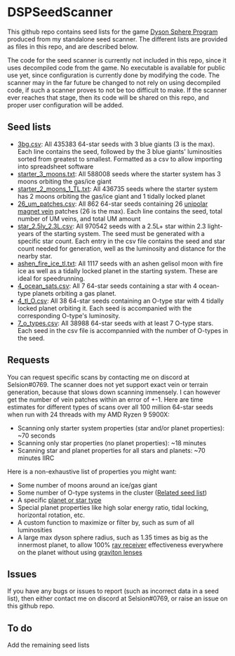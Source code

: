﻿
# DSPSeedScanner
This github repo contains seed lists for the game [Dyson Sphere Program](https://store.steampowered.com/app/1366540/Dyson_Sphere_Program/) produced from my standalone seed scanner. The different lists are provided as files in this repo, and are described below.

The code for the seed scanner is currently not included in this repo, since it uses decompiled code from the game. No executable is available for public use yet, since configuration is currently done by modifying the code. The scanner may in the far future be changed to not rely on using decompiled code, if such a scanner proves to not be too difficult to make. If the scanner ever reaches that stage, then its code will be shared on this repo, and proper user configuration will be added.

## Seed lists
- [3bg.csv](https://github.com/Selsion/DSPSeedScanner/blob/main/seed_lists/3bg.csv): All 435383 64-star seeds with 3 blue giants (3 is the max). Each line contains the seed, followed by the 3 blue giants' luminosities sorted from greatest to smallest. Formatted as a csv to allow importing into spreadsheet software
- [starter_3_moons.txt](https://github.com/Selsion/DSPSeedScanner/blob/main/seed_lists/starter_3_moons.txt): All 588008 seeds where the starter system has 3 moons orbiting the gas/ice giant
- [starter_2_moons_1_TL.txt](https://github.com/Selsion/DSPSeedScanner/blob/main/seed_lists/starter_2_moons_1_TL.txt): All 436735 seeds where the starter system has 2 moons orbiting the gas/ice giant and 1 tidally locked planet
- [26_um_patches.csv](https://github.com/Selsion/DSPSeedScanner/blob/main/seed_lists/26_um_patches.csv): All 862 64-star seeds containing 26 [unipolar magnet vein](https://dsp-wiki.com/Unipolar_Magnet_Vein) patches (26 is the max). Each line contains the seed, total number of UM veins, and total UM amount
- [star_2.5ly_2.3L.csv](https://github.com/Selsion/DSPSeedScanner/blob/main/seed_lists/star_2.5ly_2.3L.csv): All 970542 seeds with a 2.5L+ star within 2.3 light-years of the starting system. The seed must be generated with a specific star count. Each entry in the csv file contains the seed and star count needed for generation, well as the luminosity and distance for the nearby star.
- [ashen_fire_ice_tl.txt](https://github.com/Selsion/DSPSeedScanner/blob/main/seed_lists/ashen_fire_ice_tl.txt): All 1117 seeds with an ashen gelisol moon with fire ice as well as a tidally locked planet in the starting system. These are ideal for speedrunning.
- [4_ocean_sats.csv](https://github.com/Selsion/DSPSeedScanner/blob/main/seed_lists/4_ocean_sats.csv): All 7 64-star seeds containing a star with 4 ocean-type planets orbiting a gas planet.
- [4_tl_O.csv](https://github.com/Selsion/DSPSeedScanner/blob/main/seed_lists/4_tl_O.csv): All 38 64-star seeds containing an O-type star with 4 tidally locked planet orbiting it. Each seed is accompanied with the corresponding O-type's luminosity. 
- [7_o_types.csv](https://github.com/Selsion/DSPSeedScanner/blob/main/seed_lists/7_o_types.csv): All 38988 64-star seeds with at least 7 O-type stars. Each seed in the csv file is accompannied with the number of O-types in the seed.

## Requests
You can request specific scans by contacting me on discord at Selsion#0769. The scanner does not yet support exact vein or terrain generation, because that slows down scanning immensely. I can however get the number of vein patches within an error of +-1. Here are time estimates for different types of scans over all 100 million 64-star seeds when run with 24 threads with my AMD Ryzen 9 5900X:

- Scanning only starter system properties (star and/or planet properties): ~70 seconds
- Scanning only star properties (no planet properties): ~18 minutes
- Scanning star and planet properties for all stars and planets: ~70 minutes IIRC

Here is a non-exhaustive list of properties you might want:

- Some number of moons around an ice/gas giant
- Some number of O-type systems in the cluster ([Related seed list](https://dsp-wiki.com/Starting_Seeds#Maximum_O-Type_Stars))
- A specific [planet or star type](https://dsp-wiki.com/Stars_and_planets)
- Special planet properties like high solar energy ratio, tidal locking, horizontal rotation, etc.
- A custom function to maximize or filter by, such as sum of all luminosities
- A large max dyson sphere radius, such as 1.35 times as big as the innermost planet, to allow 100% [ray receiver](https://dsp-wiki.com/Ray_Receiver) effectiveness everywhere on the planet without using [graviton lenses](https://dsp-wiki.com/Graviton_Lens)

## Issues
If you have any bugs or issues to report (such as incorrect data in a seed list), then either contact me on discord at Selsion#0769, or raise an issue on this github repo.

## To do
Add the remaining seed lists
